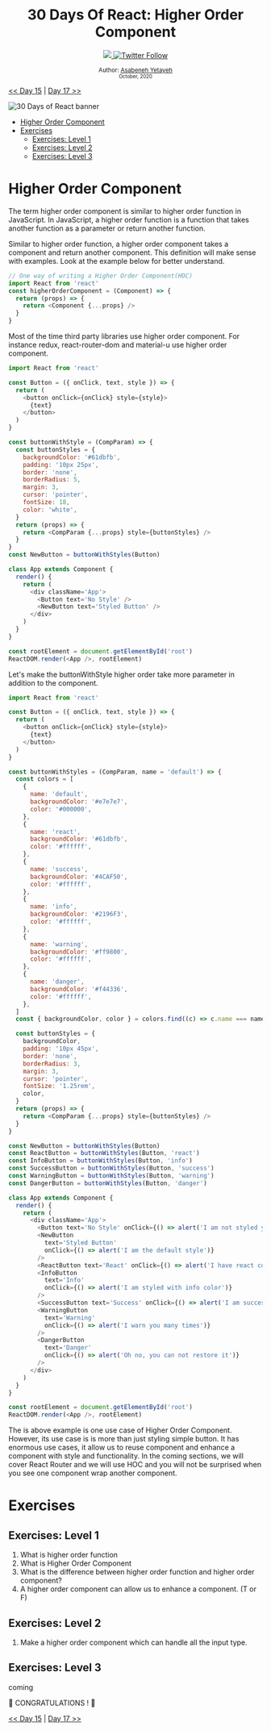 <div align="center">
  <h1> 30 Days Of React: Higher Order Component</h1>
  <a class="header-badge" target="_blank" href="https://www.linkedin.com/in/asabeneh/">
  <img src="https://img.shields.io/badge/style--5eba00.svg?label=LinkedIn&logo=linkedin&style=social">
  </a>
  <a class="header-badge" target="_blank" href="https://twitter.com/Asabeneh">
  <img alt="Twitter Follow" src="https://img.shields.io/twitter/follow/asabeneh?style=social">
  </a>

<sub>Author:
<a href="https://www.linkedin.com/in/asabeneh/" target="_blank">Asabeneh Yetayeh</a><br>
<small> October, 2020</small>
</sub>

</div>

[<< Day 15](../15_Third_Party_Packages/15_third_party_packages.md) | [Day 17 >>](../17_React_Router/17_react_router.md)

![30 Days of React banner](../images/30_days_of_react_banner_day_16.jpg)

- [Higher Order Component](#higher-order-component)
- [Exercises](#exercises)
  - [Exercises: Level 1](#exercises-level-1)
  - [Exercises: Level 2](#exercises-level-2)
  - [Exercises: Level 3](#exercises-level-3)

# Higher Order Component

The term higher order component is similar to higher order function in JavaScript. In JavaScript, a higher order function is a function that takes another function as a parameter or return another function.

Similar to higher order function, a higher order component takes a component and return another component.
This definition will make sense with examples. Look at the example below for better understand.

```js
// One way of writing a Higher Order Component(HOC)
import React from 'react'
const higherOrderComponent = (Component) => {
  return (props) => {
    return <Component {...props} />
  }
}
```

Most of the time third party libraries use higher order component. For instance redux, react-router-dom and material-u use higher order component.

```js
import React from 'react'

const Button = ({ onClick, text, style }) => {
  return (
    <button onClick={onClick} style={style}>
      {text}
    </button>
  )
}

const buttonWithStyle = (CompParam) => {
  const buttonStyles = {
    backgroundColor: '#61dbfb',
    padding: '10px 25px',
    border: 'none',
    borderRadius: 5,
    margin: 3,
    cursor: 'pointer',
    fontSize: 18,
    color: 'white',
  }
  return (props) => {
    return <CompParam {...props} style={buttonStyles} />
  }
}
const NewButton = buttonWithStyles(Button)

class App extends Component {
  render() {
    return (
      <div className='App'>
        <Button text='No Style' />
        <NewButton text='Styled Button' />
      </div>
    )
  }
}

const rootElement = document.getElementById('root')
ReactDOM.render(<App />, rootElement)
```

Let's make the buttonWithStyle higher order take more parameter in addition to the component.

```js
import React from 'react'

const Button = ({ onClick, text, style }) => {
  return (
    <button onClick={onClick} style={style}>
      {text}
    </button>
  )
}

const buttonWithStyles = (CompParam, name = 'default') => {
  const colors = [
    {
      name: 'default',
      backgroundColor: '#e7e7e7',
      color: '#000000',
    },
    {
      name: 'react',
      backgroundColor: '#61dbfb',
      color: '#ffffff',
    },
    {
      name: 'success',
      backgroundColor: '#4CAF50',
      color: '#ffffff',
    },
    {
      name: 'info',
      backgroundColor: '#2196F3',
      color: '#ffffff',
    },
    {
      name: 'warning',
      backgroundColor: '#ff9800',
      color: '#ffffff',
    },
    {
      name: 'danger',
      backgroundColor: '#f44336',
      color: '#ffffff',
    },
  ]
  const { backgroundColor, color } = colors.find((c) => c.name === name)

  const buttonStyles = {
    backgroundColor,
    padding: '10px 45px',
    border: 'none',
    borderRadius: 3,
    margin: 3,
    cursor: 'pointer',
    fontSize: '1.25rem',
    color,
  }
  return (props) => {
    return <CompParam {...props} style={buttonStyles} />
  }
}

const NewButton = buttonWithStyles(Button)
const ReactButton = buttonWithStyles(Button, 'react')
const InfoButton = buttonWithStyles(Button, 'info')
const SuccessButton = buttonWithStyles(Button, 'success')
const WarningButton = buttonWithStyles(Button, 'warning')
const DangerButton = buttonWithStyles(Button, 'danger')

class App extends Component {
  render() {
    return (
      <div className='App'>
        <Button text='No Style' onClick={() => alert('I am not styled yet')} />
        <NewButton
          text='Styled Button'
          onClick={() => alert('I am the default style')}
        />
        <ReactButton text='React' onClick={() => alert('I have react color')} />
        <InfoButton
          text='Info'
          onClick={() => alert('I am styled with info color')}
        />
        <SuccessButton text='Success' onClick={() => alert('I am successful')} />
        <WarningButton
          text='Warning'
          onClick={() => alert('I warn you many times')}
        />
        <DangerButton
          text='Danger'
          onClick={() => alert('Oh no, you can not restore it')}
        />
      </div>
    )
  }
}

const rootElement = document.getElementById('root')
ReactDOM.render(<App />, rootElement)
```

The is above example is one use case of Higher Order Component. However, its use case is is more than just styling simple button. It has enormous use cases, it allow us to reuse component and enhance a component with style and functionality. In the coming sections, we will cover React Router and we will use HOC and you will not be surprised when you see one component wrap another component.

# Exercises

## Exercises: Level 1

1. What is higher order function
2. What is Higher Order Component
3. What is the difference between higher order function and higher order component?
4. A higher order component can allow us to enhance a component. (T or F)

## Exercises: Level 2

1. Make a higher order component which can handle all the input type.

## Exercises: Level 3

coming

🎉 CONGRATULATIONS ! 🎉

[<< Day 15](../15_Third_Party_Packages/15_third_party_packages.md) | [Day 17 >>](../17_React_Router/17_react_router.md)
